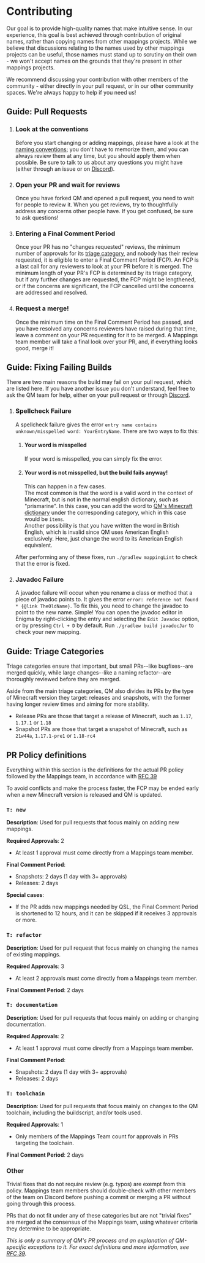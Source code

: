 # Contributing

Our goal is to provide high-quality names that make intuitive sense. In our experience, this goal is best achieved
through contribution of original names, rather than copying names from other mappings projects.
While we believe that discussions relating to the names used by other mappings projects can be useful, those names
must stand up to scrutiny on their own - we won't accept names on the grounds that they're present in other mappings
projects. 

We recommend discussing your contribution with other members of the community - either directly in your pull request,
or in our other community spaces. We're always happy to help if you need us!

## Guide: Pull Requests

1. ### Look at the conventions
    Before you start changing or adding mappings, please have a look at the [naming conventions](/CONVENTIONS.md);
    you don't have to memorize them, and you can always review them at any time, but you should apply them when 
    possible. Be sure to talk to us about any questions you might have (either through an issue or on
    [Discord](https://discord.quiltmc.org/toolchain)).
2. ### Open your PR and wait for reviews
    Once you have forked QM and opened a pull request, you need to wait for people to review it. When you get reviews, 
    try to thoughtfully address any concerns other people have. If you get confused, be sure to ask questions!
3. ### Entering a Final Comment Period
    Once your PR has no "changes requested" reviews, the minimum number of approvals for its
    [triage category](#guide-triage-categories), and nobody has their review requested, it is eligible to enter a 
    Final Comment Period (FCP). An FCP is a last call for any reviewers to look at your PR before it is merged.
    The minimum length of your PR's FCP is determined by its triage category, but if any further changes are
    requested, the FCP might be lengthened, or if the concerns are significant, the FCP cancelled until the concerns
    are addressed and resolved.
4. ### Request a merge!
    Once the minimum time on the Final Comment Period has passed, and you have resolved any concerns reviewers have
    raised during that time, leave a comment on your PR requesting for it to be merged. A Mappings team member will
    take a final look over your PR, and, if everything looks good, merge it!

## Guide: Fixing Failing Builds
There are two main reasons the build may fail on your pull request, which are listed here.
If you have another issue you don't understand, feel free to ask the QM team for help, either on your pull request or through [Discord](https://discord.quiltmc.org/toolchain).

1. ### Spellcheck Failure
    A spellcheck failure gives the error `entry name contains unknown/misspelled word: YourEntryName`. There are two ways to fix this:
    1. #### Your word is misspelled
        If your word is misspelled, you can simply fix the error.
    2. #### Your word is not misspelled, but the build fails anyway!
        This can happen in a few cases.  
        The most common is that the word is a valid word in the context of Minecraft, but is not in the normal english dictionary, such as "prismarine".
        In this case, you can add the word to [QM's Minecraft dictionary](buildSrc/src/main/resources/minecraft_specific_words.txt) under the corresponding category, which in this case would be `items`.  
        Another possibility is that you have written the word in British English, which is invalid since QM uses American English exclusively.
        Here, just change the word to its American English equivalent.  
      
    After performing any of these fixes, run `./gradlew mappingLint` to check that the error is fixed.
2. ### Javadoc Failure
   A javadoc failure will occur when you rename a class or method that a piece of javadoc points to.
   It gives the error `error: reference not found * {@link TheOldName}`.
   To fix this, you need to change the javadoc to point to the new name. Simple!
   You can open the javadoc editor in Enigma by right-clicking the entry and selecting the `Edit Javadoc` option, or by pressing `Ctrl + D` by default.
   Run `./gradlew build javadocJar` to check your new mapping. 

## Guide: Triage Categories

Triage categories ensure that important, but small PRs--like bugfixes--are merged quickly, while large changes--like
a naming refactor--are thoroughly reviewed before they are merged.

Aside from the main triage categories, QM also divides its PRs by the type of Minecraft version they target:
releases and snapshots, with the former having longer review times and aiming for more stability.

- Release PRs are those that target a release of Minecraft, such as `1.17`, `1.17.1` or `1.18`
- Snapshot PRs are those that target a snapshot of Minecraft, such as `21w44a`, `1.17.1-pre1` or `1.18-rc4`

## PR Policy definitions
Everything within this section is the definitions for the actual PR policy followed by the Mappings team, in accordance
with [RFC 39](https://github.com/QuiltMC/rfcs/blob/master/structure/0039-pr-policy.md)

To avoid conflicts and make the process faster, the FCP may be ended early when a new Minecraft version is released and
QM is updated.

### `T: new`

**Description**: Used for pull requests that focus mainly on adding new mappings.

**Required Approvals**: 2
- At least 1 approval must come directly from a Mappings team member.

**Final Comment Period**:
- Snapshots: 2 days (1 day with 3+ approvals)
- Releases: 2 days

**Special cases**:
- If the PR adds new mappings needed by QSL, the Final Comment Period is shortened to 12 hours, and it can be skipped if it receives 3 approvals or more.

### `T: refactor`

**Description**: Used for pull request that focus mainly on changing the names of existing mappings.

**Required Approvals**: 3
- At least 2 approvals must come directly from a Mappings team member.

**Final Comment Period**: 2 days

### `T: documentation`

**Description**: Used for pull requests that focus mainly on adding or changing documentation.

**Required Approvals**: 2
- At least 1 approval must come directly from a Mappings team member.

**Final Comment Period**:
- Snapshots: 2 days (1 day with 3+ approvals)
- Releases: 2 days

### `T: toolchain`

**Description**: Used for pull requests that focus mainly on changes to the QM toolchain, including the buildscript,
and/or tools used.

**Required Approvals**: 1
- Only members of the Mappings Team count for approvals in PRs targeting the toolchain.

**Final Comment Period**: 2 days

### Other

Trivial fixes that do not require review (e.g. typos) are exempt from this policy. Mappings team members should
double-check with other members of the team on Discord before pushing a commit or merging a PR without going
through this process.

PRs that do not fit under any of these categories but are not "trivial fixes" are merged at the consensus of the
Mappings team, using whatever criteria they determine to be appropriate.

*This is only a summary of QM's PR process and an explanation of QM-specific exceptions to it. For exact definitions
and more information, see [RFC 39](https://github.com/QuiltMC/rfcs/blob/master/structure/0039-pr-policy.md).*
